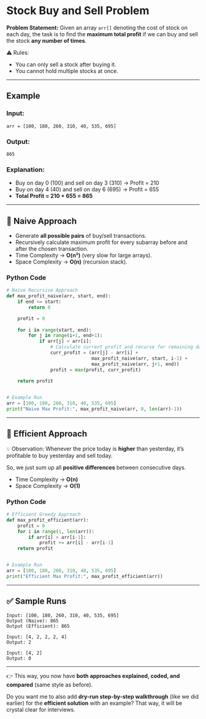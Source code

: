 # Stock Buy and Sell Problem

**Problem Statement:**
Given an array `arr[]` denoting the cost of stock on each day, the task is to find the **maximum total profit** if we can buy and sell the stock **any number of times**.

⚠️ Rules:

* You can only sell a stock after buying it.
* You cannot hold multiple stocks at once.

---

## Example

### Input:

```
arr = [100, 180, 260, 310, 40, 535, 695]
```

### Output:

```
865
```

### Explanation:

* Buy on day 0 (100) and sell on day 3 (310) → Profit = 210
* Buy on day 4 (40) and sell on day 6 (695) → Profit = 655
* **Total Profit = 210 + 655 = 865**

---

## 🔹 Naive Approach

* Generate **all possible pairs** of buy/sell transactions.
* Recursively calculate maximum profit for every subarray before and after the chosen transaction.
* Time Complexity → **O(n²)** (very slow for large arrays).
* Space Complexity → **O(n)** (recursion stack).

### Python Code

```python
# Naive Recursive Approach
def max_profit_naive(arr, start, end):
    if end <= start:
        return 0

    profit = 0
    
    for i in range(start, end):
        for j in range(i+1, end+1):
            if arr[j] > arr[i]:
                # Calculate current profit and recurse for remaining days
                curr_profit = (arr[j] - arr[i] +
                               max_profit_naive(arr, start, i-1) +
                               max_profit_naive(arr, j+1, end))
                profit = max(profit, curr_profit)
    
    return profit


# Example Run
arr = [100, 180, 260, 310, 40, 535, 695]
print("Naive Max Profit:", max_profit_naive(arr, 0, len(arr)-1))
```

---

## 🔹 Efficient Approach

💡 Observation:
Whenever the price today is **higher** than yesterday, it’s profitable to buy yesterday and sell today.

So, we just sum up all **positive differences** between consecutive days.

* Time Complexity → **O(n)**
* Space Complexity → **O(1)**

### Python Code

```python
# Efficient Greedy Approach
def max_profit_efficient(arr):
    profit = 0
    for i in range(1, len(arr)):
        if arr[i] > arr[i-1]:
            profit += arr[i] - arr[i-1]
    return profit


# Example Run
arr = [100, 180, 260, 310, 40, 535, 695]
print("Efficient Max Profit:", max_profit_efficient(arr))
```

---

## ✅ Sample Runs

```
Input: [100, 180, 260, 310, 40, 535, 695]
Output (Naive): 865
Output (Efficient): 865

Input: [4, 2, 2, 2, 4]
Output: 2

Input: [4, 2]
Output: 0
```

---

👉 This way, you now have **both approaches explained, coded, and compared** (same style as before).

Do you want me to also add **dry-run step-by-step walkthrough** (like we did earlier) for the **efficient solution** with an example? That way, it will be crystal clear for interviews.
